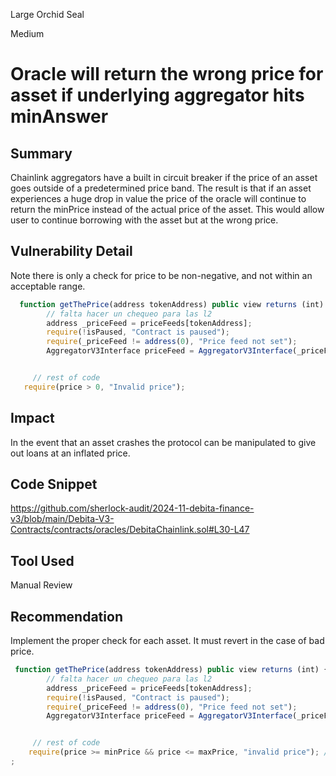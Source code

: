Large Orchid Seal

Medium

# Oracle will return the wrong price for asset if underlying aggregator hits minAnswer

## Summary
Chainlink aggregators have a built in circuit breaker if the price of an asset goes outside of a predetermined price band. The result is that if an asset experiences a huge drop in value the price of the oracle will continue to return the minPrice instead of the actual price of the asset. This would allow user to continue borrowing with the asset but at the wrong price.
## Vulnerability Detail
Note there is only a check for price to be non-negative, and not within an acceptable range.
```javascript
  function getThePrice(address tokenAddress) public view returns (int) {
        // falta hacer un chequeo para las l2
        address _priceFeed = priceFeeds[tokenAddress];
        require(!isPaused, "Contract is paused");
        require(_priceFeed != address(0), "Price feed not set");
        AggregatorV3Interface priceFeed = AggregatorV3Interface(_priceFeed);


     // rest of code
   require(price > 0, "Invalid price");
```
## Impact
In the event that an asset crashes the protocol can be manipulated to give out loans at an inflated price.
## Code Snippet
https://github.com/sherlock-audit/2024-11-debita-finance-v3/blob/main/Debita-V3-Contracts/contracts/oracles/DebitaChainlink.sol#L30-L47
## Tool Used
Manual Review
## Recommendation
Implement the proper check for each asset. It must revert in the case of bad price.
```javascript
 function getThePrice(address tokenAddress) public view returns (int) {
        // falta hacer un chequeo para las l2
        address _priceFeed = priceFeeds[tokenAddress];
        require(!isPaused, "Contract is paused");
        require(_priceFeed != address(0), "Price feed not set");
        AggregatorV3Interface priceFeed = AggregatorV3Interface(_priceFeed);


     // rest of code
    require(price >= minPrice && price <= maxPrice, "invalid price"); // @audit use the proper minPrice and maxPrice for each asset
;
 ```